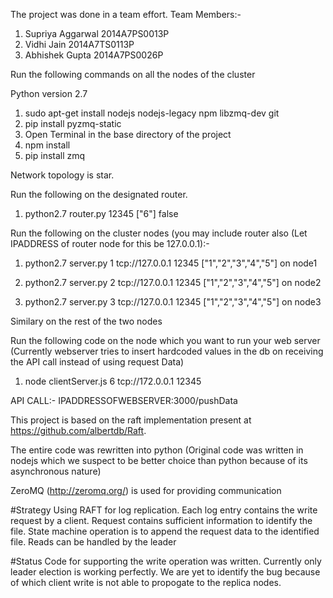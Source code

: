 The project was done in a team effort. Team Members:-
1. Supriya Aggarwal 2014A7PS0013P
2. Vidhi Jain 2014A7TS0113P
3. Abhishek Gupta 2014A7PS0026P

Run the following commands on all the nodes of the cluster

Python version 2.7

1. sudo apt-get install nodejs nodejs-legacy npm libzmq-dev git
2. pip install pyzmq-static
2. Open Terminal in the base directory of the project
3. npm install
4. pip install zmq


Network topology is star.

Run the following on the designated router.

1. python2.7 router.py 12345 ["6"] false


Run the following on the cluster nodes (you may include router also (Let IPADDRESS of router node for this be 127.0.0.1):-

1. python2.7 server.py 1 tcp://127.0.0.1 12345 ["1","2","3","4","5"] on node1

2. python2.7 server.py 2 tcp://127.0.0.1 12345 ["1","2","3","4","5"] on node2

3. python2.7 server.py 3 tcp://127.0.0.1 12345 ["1","2","3","4","5"] on node3

Similary on the rest of the two nodes


Run the following code on the node which you want to run your web server
(Currently webserver tries to insert hardcoded values in the db on receiving
 the API call instead of using request Data)

1. node clientServer.js 6 tcp://172.0.0.1 12345



API CALL:- IPADDRESSOFWEBSERVER:3000/pushData


This project is based on the raft implementation present at https://github.com/albertdb/Raft.

The entire code was rewritten into python (Original code was written in nodejs which
we suspect to be better choice than python because of its asynchronous nature)

ZeroMQ (http://zeromq.org/) is used for providing communication



#Strategy
Using RAFT for log replication. 
Each log entry contains the write request by a client. Request contains sufficient 
information to identify the file. State machine operation is to append the request 
data to the identified file.
Reads can be handled by the leader


#Status
Code for supporting the write operation was written.
Currently only leader election is working perfectly. 
We are yet to identify the bug because of which client write is not able to 
propogate to the replica nodes.


